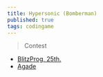```yaml
---
title: Hypersonic (Bomberman)
published: true
tags: codingame
---
```

> Contest

- [BlitzProg, 25th.](https://forum.codingame.com/t/hypersonic-feedback-strategy/2067/14)
- [Agade](https://forum.codingame.com/t/hypersonic-feedback-strategy/2067/15)
